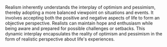 
Realism inherently understands the interplay of optimism and pessimism, thereby adopting a more balanced viewpoint on situations and events. It involves accepting both the positive and negative aspects of life to form an objective perspective. Realists can maintain hope and enthusiasm while being aware and prepared for possible challenges or setbacks. This dynamic interplay encapsulates the reality of optimism and pessimism in the form of realistic perspective about life's experiences.

